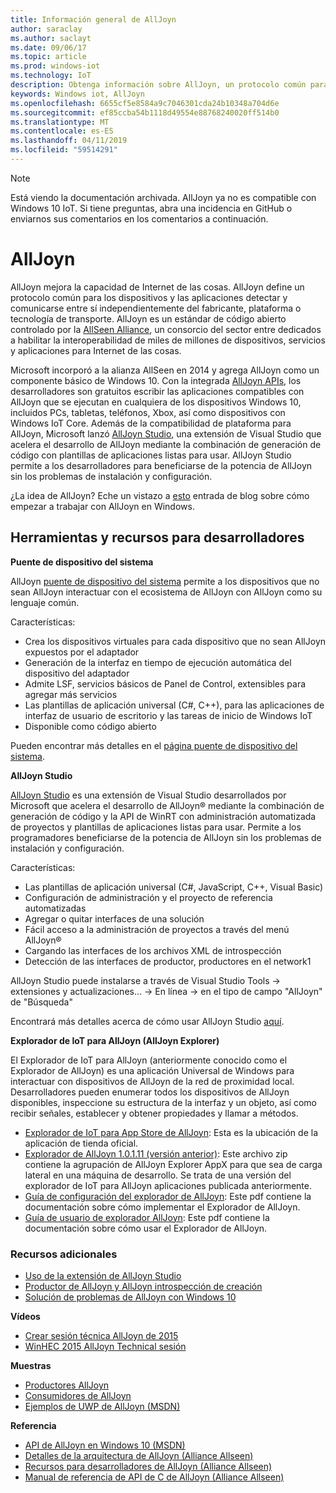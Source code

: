 ```yaml
---
title: Información general de AllJoyn
author: saraclay
ms.author: saclayt
ms.date: 09/06/17
ms.topic: article
ms.prod: windows-iot
ms.technology: IoT
description: Obtenga información sobre AllJoyn, un protocolo común para los dispositivos de IoT y cómo permite que otras extensiones y características con Windows IoT.
keywords: Windows iot, AllJoyn
ms.openlocfilehash: 6655cf5e8584a9c7046301cda24b10348a704d6e
ms.sourcegitcommit: ef85ccba54b1118d49554e88768240020ff514b0
ms.translationtype: MT
ms.contentlocale: es-ES
ms.lasthandoff: 04/11/2019
ms.locfileid: "59514291"
---
```

> [!NOTE]
> Está viendo la documentación archivada. AllJoyn ya no es compatible con Windows 10 IoT. Si tiene preguntas, abra una incidencia en GitHub o enviarnos sus comentarios en los comentarios a continuación.

# <a name="alljoyn"></a>AllJoyn

AllJoyn mejora la capacidad de Internet de las cosas. AllJoyn define un protocolo común para los dispositivos y las aplicaciones detectar y comunicarse entre sí independientemente del fabricante, plataforma o tecnología de transporte.  AllJoyn es un estándar de código abierto controlado por la [AllSeen Alliance](https://allseenalliance.org/), un consorcio del sector entre dedicados a habilitar la interoperabilidad de miles de millones de dispositivos, servicios y aplicaciones para Internet de las cosas.

Microsoft incorporó a la alianza AllSeen en 2014 y agrega AllJoyn como un componente básico de Windows 10. Con la integrada [AllJoyn APIs](https://msdn.microsoft.com/library/windows/apps/windows.devices.alljoyn.aspx), los desarrolladores son gratuitos escribir las aplicaciones compatibles con AllJoyn que se ejecutan en cualquiera de los dispositivos Windows 10, incluidos PCs, tabletas, teléfonos, Xbox, así como dispositivos con Windows IoT Core. Además de la compatibilidad de plataforma para AllJoyn, Microsoft lanzó [AllJoyn Studio](https://visualstudiogallery.msdn.microsoft.com/064e58a7-fb56-464b-bed5-f85914c89286), una extensión de Visual Studio que acelera el desarrollo de AllJoyn mediante la combinación de generación de código con plantillas de aplicaciones listas para usar. AllJoyn Studio permite a los desarrolladores para beneficiarse de la potencia de AllJoyn sin los problemas de instalación y configuración.

¿La idea de AllJoyn? Eche un vistazo a [esto](AllJoynStudio.md) entrada de blog sobre cómo empezar a trabajar con AllJoyn en Windows.


## <a name="developer-resources-and-tools"></a>Herramientas y recursos para desarrolladores

**Puente de dispositivo del sistema**

AllJoyn [puente de dispositivo del sistema](AllJoynDSB.md) permite a los dispositivos que no sean AllJoyn interactuar con el ecosistema de AllJoyn con AllJoyn como su lenguaje común.

Características:
* Crea los dispositivos virtuales para cada dispositivo que no sean AllJoyn expuestos por el adaptador
* Generación de la interfaz en tiempo de ejecución automática del dispositivo del adaptador
* Admite LSF, servicios básicos de Panel de Control, extensibles para agregar más servicios
* Las plantillas de aplicación universal (C#, C++), para las aplicaciones de interfaz de usuario de escritorio y las tareas de inicio de Windows IoT
* Disponible como código abierto

Pueden encontrar más detalles en el [página puente de dispositivo del sistema](AllJoynDSB.md).


**AllJoyn Studio**

[AllJoyn Studio](https://visualstudiogallery.msdn.microsoft.com/064e58a7-fb56-464b-bed5-f85914c89286) es una extensión de Visual Studio desarrollados por Microsoft que acelera el desarrollo de AllJoyn® mediante la combinación de generación de código y la API de WinRT con administración automatizada de proyectos y plantillas de aplicaciones listas para usar. Permite a los programadores beneficiarse de la potencia de AllJoyn sin los problemas de instalación y configuración.

Características:
* Las plantillas de aplicación universal (C#, JavaScript, C++, Visual Basic)
* Configuración de administración y el proyecto de referencia automatizadas
* Agregar o quitar interfaces de una solución
* Fácil acceso a la administración de proyectos a través del menú AllJoyn®
* Cargando las interfaces de los archivos XML de introspección
* Detección de las interfaces de productor, productores en el network1

AllJoyn Studio puede instalarse a través de Visual Studio Tools -> extensiones y actualizaciones... -> En línea -> en el tipo de campo "AllJoyn" de "Búsqueda"

Encontrará más detalles acerca de cómo usar AllJoyn Studio [aquí](AllJoynStudio.md).

**Explorador de IoT para AllJoyn (AllJoyn Explorer)**

El Explorador de IoT para AllJoyn (anteriormente conocido como el Explorador de AllJoyn) es una aplicación Universal de Windows para interactuar con dispositivos de AllJoyn de la red de proximidad local. Desarrolladores pueden enumerar todos los dispositivos de AllJoyn disponibles, inspeccione su estructura de la interfaz y un objeto, así como recibir señales, establecer y obtener propiedades y llamar a métodos.

* [Explorador de IoT para App Store de AllJoyn](https://www.microsoft.com/store/apps/9nblggh6gpxl): Esta es la ubicación de la aplicación de tienda oficial.
* [Explorador de AllJoyn 1.0.1.11 (versión anterior)](https://github.com/ms-iot/samples/releases/download/AllJoynExplorer_1.0.11/AllJoynExplorer_1.0.1.11.zip): Este archivo zip contiene la agrupación de AllJoyn Explorer AppX para que sea de carga lateral en una máquina de desarrollo. Se trata de una versión del explorador de IoT para AllJoyn aplicaciones publicada anteriormente.
* [Guía de configuración del explorador de AllJoyn](https://github.com/ms-iot/samples/releases/download/AllJoynExplorer_1.0.11/AllJoyn_Explorer_Setup_Guide_v1.0.pdf): Este pdf contiene la documentación sobre cómo implementar el Explorador de AllJoyn.
* [Guía de usuario de explorador AllJoyn](https://github.com/ms-iot/samples/releases/download/AllJoynExplorer_1.0.11/AllJoyn_Explorer_User_Guide_v1.0.pdf): Este pdf contiene la documentación sobre cómo usar el Explorador de AllJoyn.


### <a name="additional-resources"></a>Recursos adicionales

* [Uso de la extensión de AllJoyn Studio](AllJoynStudio.md)
* [Productor de AllJoyn y AllJoyn introspección de creación](AllJoynProducer.md)
* [Solución de problemas de AllJoyn con Windows 10](AllJoynTroubleshooting.md)

**Vídeos**

* [Crear sesión técnica AllJoyn de 2015](https://channel9.msdn.com/Events/Build/2015/2-623)
* [WinHEC 2015 AllJoyn Technical sesión](https://channel9.msdn.com/Events/WinHEC/2015/IOT200)

**Muestras**

* [Productores AllJoyn](https://github.com/Microsoft/Windows-universal-samples/tree/master/Samples/AllJoyn/ProducerExperiences)
* [Consumidores de AllJoyn](https://github.com/Microsoft/Windows-universal-samples/tree/master/Samples/AllJoyn/ConsumerExperiences)
* [Ejemplos de UWP de AllJoyn (MSDN)](https://github.com/Microsoft/Windows-universal-samples/tree/master/Samples/AllJoyn/ConsumerExperiences)

**Referencia**

* [API de AllJoyn en Windows 10 (MSDN)](https://msdn.microsoft.com/library/windows/apps/xaml/windows.devices.alljoyn.aspx)
* [Detalles de la arquitectura de AllJoyn (Alliance Allseen)](https://allseenalliance.org/developers/learn/)
* [Recursos para desarrolladores de AllJoyn (Alliance Allseen)](https://allseenalliance.org/developers/develop/)
* [Manual de referencia de API de C de AllJoyn (Alliance Allseen)](https://allseenalliance.org/docs/api/c/index.html)


